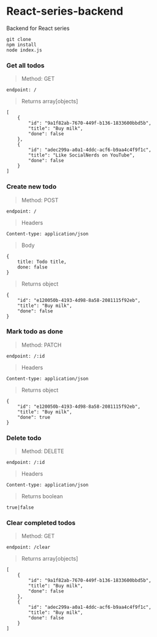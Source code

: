 # React-series-backend
Backend for React series


```
git clone
npm install
node index.js
```

### Get all todos

> Method: GET

`endpoint: /`

> Returns array[objects]
```
[
    {
        "id": "9a1f82ab-7670-449f-b136-1833600bbd5b",
        "title": "Buy milk",
        "done": false
    },
    {
        "id": "adec299a-a0a1-4ddc-acf6-b9aa4c4f9f1c",
        "title": "Like SocialNerds on YouTube",
        "done": false
    }
]
```

### Create new todo

> Method: POST

`endpoint: /`

> Headers

`Content-type: application/json`

> Body 

```
{
    title: Todo title,
    done: false
}
```

> Returns object

```
{
    "id": "e120050b-4193-4d98-8a58-2081115f92eb",
    "title": "Buy milk",
    "done": false
}
```
   

### Mark todo as done

> Method: PATCH

`endpoint: /:id`

> Headers

`Content-type: application/json`

> Returns object
```
{
    "id": "e120050b-4193-4d98-8a58-2081115f92eb",
    "title": "Buy milk",
    "done": true
}
```
    
### Delete todo

> Method: DELETE

`endpoint: /:id`

> Headers

`Content-type: application/json`

> Returns boolean

`true|false`


### Clear completed todos

> Method: GET

`endpoint: /clear`

> Returns array[objects]

```
[
    {
        "id": "9a1f82ab-7670-449f-b136-1833600bbd5b",
        "title": "Buy milk",
        "done": false
    },
    {
        "id": "adec299a-a0a1-4ddc-acf6-b9aa4c4f9f1c",
        "title": "Buy milk",
        "done": false
    }
]
```

